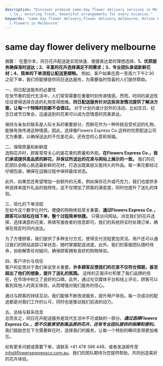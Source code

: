```yaml
---
description: "Discover premium same-day flower delivery services in Melbourne with Flowers Express\
  \ Co., ensuring fresh, beautiful arrangements for every occasion."
keywords: "same day flower delivery,flower delivery melbourne, Online Flower Delivery,Send Fresh\
  \ Flowers in Melbourne"
---
```

# same day flower delivery melbourne

摘要： 
在墨尔本，同日花卉配送是实现快速、便捷表达爱的理想选择。**1、优质服务确保准时送达；2、丰富的花卉选择满足不同需求；3、专业团队承诺新鲜花材；4、简单的下单流程让配送更顺畅。** 例如，客户如果在周一至周六下午2:30之前下单，我们将能够提供同日送达服务，为需要临时惊喜的人们提供帮助。

一、同日配送服务的必要性  
在快节奏的现代生活中，人们常常需要在重要时刻传递情感。然而，时间的紧迫性往往使得选择合适的礼物变得困难。**同日配送服务针对这些突发情况提供了解决方案，让每一个特殊时刻都不会错过。** 对于计划内或计划外的活动，比如生日、纪念日或节日聚会，迅速送到的花束可以成为您情感的完美表达。

保持与亲友的联系是人际关系的重要部分，而鲜花作为一种传统且受欢迎的礼物，能够有效传递这种情感。因此，选择像Flowers Express Co.这样的优质配送公司尤为重要，以确保送达的不仅是花朵，还有您的心意和祝福。

二、保障质量和新鲜度  
选购花卉时，顾客常常关心的是花束的质量和外观。**在Flowers Express Co.，我们承诺提供高品质的鲜花，并保证所送达的花束与网站上展示的一致。** 我们的花匠团队会精心挑选最新鲜的花材，打造出既美丽又能持久的作品。每一束花都经过仔细包装，确保在运输过程中保持最佳状态。

此外，如果您还希望增加一些额外的元素，例如保存花卉或巧克力，我们也提供多种选择来提升礼品的独特性。这不仅增加了顾客的满意度，同时也提升了送礼的体验。

三、简化的下单流程  
在如今这个数字化时代，便捷的购物体验至关重要。**通过Flowers Express Co.，顾客可以轻松在线下单，整个过程简单快捷。** 只需访问网站，浏览我们的花卉选择，选择满意的花束，再填写接收者的信息即可。我们的系统将实时处理订单，确保在规定时间内送达。

为了方便顾客，我们提供了多种支付方式，使得支付流程更加灵活。用户还可以通过我们的网站追踪订单状态，随时掌握配送进度。此外，我们的客服团队随时待命，协助解答任何疑问，确保顾客拥有良好的购物体验。

四、客户评价与信任  
客户的反馈对于我们来说至关重要。**许多顾客反馈我们的花束不仅符合预期，甚至超出了他们的想象，提升了送礼的氛围。** 这样的正面评价积累了我们品牌的信任，在市场中树立了良好的口碑。此外，通过社交媒体平台和线上评论，顾客可以看到其他人的真实体验，从而增强对我们服务的信心。

通过与顾客的持续互动，我们能够不断改进服务，提升用户体验。每一次成功的配送都是对我们工作的认可，同时也是推动我们前进的动力。

五、总结与联系信息  
总而言之，同日花卉配送服务是现代生活中不可或缺的一部分。***通过选择Flowers Express Co.，您不仅能享受到高品质的花卉，还有专业团队提供的保障和便利。*** 我们鼓励您在下次需要鲜花时，选择我们的服务，让每一个特别的瞬间变得更加难忘。

如有更多问题或需要下单，请联系 +61 478 396 448，或者发送邮件至 info@flowersexpressco.com.au。我们的团队期待为您提供帮助，共同创造美好的花卉体验。
